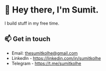 # 👋 Hey there, I'm Sumit. 

I build stuff in my free time.

## 📫 Get in touch 
- Email: thesumitkolhe@gmail.com
- LinkedIn - https://linkedin.com/in/sumitkolhe
- Telegram - https://t.me/sumitkolhe
